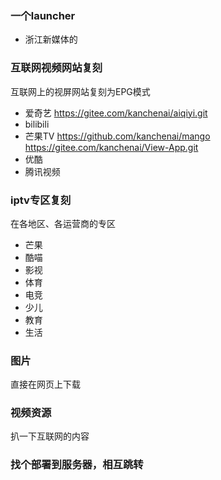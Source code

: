 ### 一个launcher
* 浙江新媒体的
### 互联网视频网站复刻
互联网上的视屏网站复刻为EPG模式
* 爱奇艺 https://gitee.com/kanchenai/aiqiyi.git
* bilibili
* 芒果TV https://github.com/kanchenai/mango    https://gitee.com/kanchenai/View-App.git
* 优酷
* 腾讯视频

### iptv专区复刻
在各地区、各运营商的专区
* 芒果
* 酷喵
* 影视
* 体育
* 电竞
* 少儿
* 教育
* 生活

### 图片
直接在网页上下载

### 视频资源
扒一下互联网的内容

### 找个部署到服务器，相互跳转


